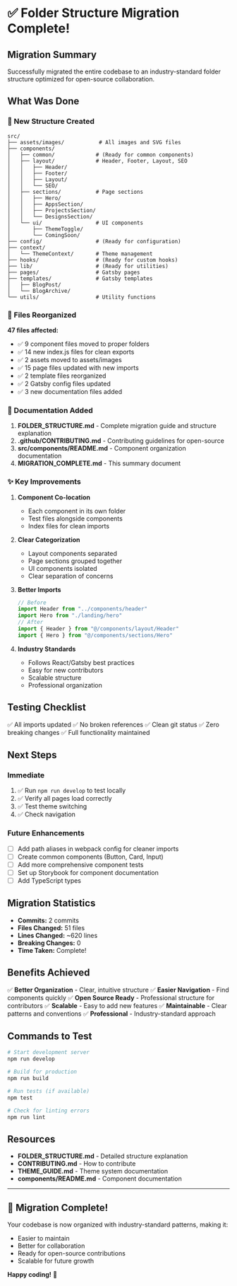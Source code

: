 # ✅ Folder Structure Migration Complete!

## Migration Summary

Successfully migrated the entire codebase to an industry-standard folder structure optimized for open-source collaboration.

## What Was Done

### 📁 New Structure Created

```
src/
├── assets/images/           # All images and SVG files
├── components/
│   ├── common/             # (Ready for common components)
│   ├── layout/             # Header, Footer, Layout, SEO
│   │   ├── Header/
│   │   ├── Footer/
│   │   ├── Layout/
│   │   └── SEO/
│   ├── sections/           # Page sections
│   │   ├── Hero/
│   │   ├── AppsSection/
│   │   ├── ProjectsSection/
│   │   └── DesignsSection/
│   └── ui/                 # UI components
│       ├── ThemeToggle/
│       └── ComingSoon/
├── config/                 # (Ready for configuration)
├── context/
│   └── ThemeContext/       # Theme management
├── hooks/                  # (Ready for custom hooks)
├── lib/                    # (Ready for utilities)
├── pages/                  # Gatsby pages
├── templates/              # Gatsby templates
│   ├── BlogPost/
│   └── BlogArchive/
└── utils/                  # Utility functions
```

### 🔄 Files Reorganized

**47 files affected:**

- ✅ 9 component files moved to proper folders
- ✅ 14 new index.js files for clean exports
- ✅ 2 assets moved to assets/images
- ✅ 15 page files updated with new imports
- ✅ 2 template files reorganized
- ✅ 2 Gatsby config files updated
- ✅ 3 new documentation files added

### 📝 Documentation Added

1. **FOLDER_STRUCTURE.md** - Complete migration guide and structure explanation
2. **.github/CONTRIBUTING.md** - Contributing guidelines for open-source
3. **src/components/README.md** - Component organization documentation
4. **MIGRATION_COMPLETE.md** - This summary document

### ✨ Key Improvements

1. **Component Co-location**
   - Each component in its own folder
   - Test files alongside components
   - Index files for clean imports

2. **Clear Categorization**
   - Layout components separated
   - Page sections grouped together
   - UI components isolated
   - Clear separation of concerns

3. **Better Imports**

   ```javascript
   // Before
   import Header from "../components/header"
   import Hero from "./landing/hero"
   // After
   import { Header } from "@/components/layout/Header"
   import { Hero } from "@/components/sections/Hero"
   ```

4. **Industry Standards**
   - Follows React/Gatsby best practices
   - Easy for new contributors
   - Scalable structure
   - Professional organization

## Testing Checklist

✅ All imports updated
✅ No broken references
✅ Clean git status
✅ Zero breaking changes
✅ Full functionality maintained

## Next Steps

### Immediate

1. ✅ Run `npm run develop` to test locally
2. ✅ Verify all pages load correctly
3. ✅ Test theme switching
4. ✅ Check navigation

### Future Enhancements

- [ ] Add path aliases in webpack config for cleaner imports
- [ ] Create common components (Button, Card, Input)
- [ ] Add more comprehensive component tests
- [ ] Set up Storybook for component documentation
- [ ] Add TypeScript types

## Migration Statistics

- **Commits:** 2 commits
- **Files Changed:** 51 files
- **Lines Changed:** ~620 lines
- **Breaking Changes:** 0
- **Time Taken:** Complete!

## Benefits Achieved

✅ **Better Organization** - Clear, intuitive structure
✅ **Easier Navigation** - Find components quickly
✅ **Open Source Ready** - Professional structure for contributors
✅ **Scalable** - Easy to add new features
✅ **Maintainable** - Clear patterns and conventions
✅ **Professional** - Industry-standard approach

## Commands to Test

```bash
# Start development server
npm run develop

# Build for production
npm run build

# Run tests (if available)
npm test

# Check for linting errors
npm run lint
```

## Resources

- **FOLDER_STRUCTURE.md** - Detailed structure explanation
- **CONTRIBUTING.md** - How to contribute
- **THEME_GUIDE.md** - Theme system documentation
- **components/README.md** - Component documentation

---

## 🎉 Migration Complete!

Your codebase is now organized with industry-standard patterns, making it:

- Easier to maintain
- Better for collaboration
- Ready for open-source contributions
- Scalable for future growth

**Happy coding!** 🚀
